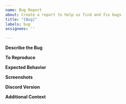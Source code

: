 ```yaml
---
name: Bug Report
about: Create a report to help us find and fix bugs
title: "[Bug]"
labels: bug
assignees: ''

---
```


**Describe the Bug**
<!-- A clear and concise description of what the bug is. -->

**To Reproduce**
<!-- Steps to reproduce the behavior -->

**Expected Behavior**
<!-- A clear and concise description of what you expected to happen. -->

**Screenshots**
<!-- If applicable, add screenshots to help explain your problem. -->

**Discord Version**
<!-- Stable, Canary, Development, PTB -->

**Additional Context**
<!-- Add any other context about the problem here. -->
